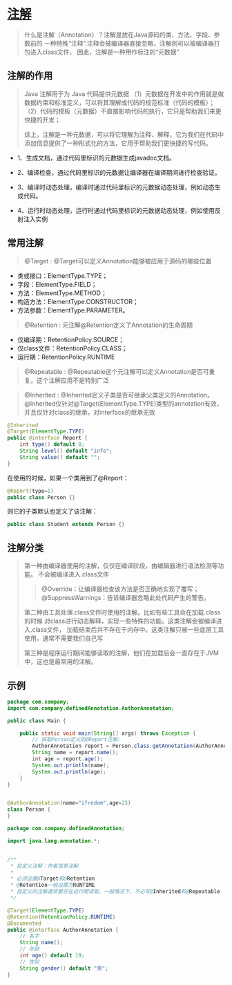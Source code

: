# [注解](http://www.akathink.com/2016/08/11/%E5%BD%BB%E5%BA%95%E6%90%9E%E6%87%82Java%E6%B3%A8%E8%A7%A3Annotation/)

> 什么是注解（Annotation）？注解是放在Java源码的类、方法、字段、参数前的
> 一种特殊“注释”.注释会被编译器直接忽略，注解则可以被编译器打包进入class文件，
> 因此，注解是一种用作标注的“元数据”

## 注解的作用

> Java 注解用于为 Java 代码提供元数据
>（1）元数据在开发中的作用就是做数据约束和标准定义，可以将其理解成代码的规范标准（代码的模板）；
>（2）代码的模板（元数据）不直接影响代码的执行，它只是帮助我们来更快捷的开发；
>
> 综上，注解是一种元数据，可以将它理解为注释、解释，它为我们在代码中添加信息提供了一种形式化的方法，它用于帮助我们更快捷的写代码。
> 

* 1、生成文档，通过代码里标识的元数据生成javadoc文档。

* 2、编译检查，通过代码里标识的元数据让编译器在编译期间进行检查验证。

* 3、编译时动态处理，编译时通过代码里标识的元数据动态处理，例如动态生成代码。

* 4、运行时动态处理，运行时通过代码里标识的元数据动态处理，例如使用反射注入实例


## 常用注解

> @Target : @Target可以定义Annotation能够被应用于源码的哪些位置

* 类或接口：ElementType.TYPE；
* 字段：ElementType.FIELD；
* 方法：ElementType.METHOD；
* 构造方法：ElementType.CONSTRUCTOR；
* 方法参数：ElementType.PARAMETER。

> @Retention :  元注解@Retention定义了Annotation的生命周期

* 仅编译期：RetentionPolicy.SOURCE；
* 仅class文件：RetentionPolicy.CLASS；
* 运行期：RetentionPolicy.RUNTIME

> @Repeatable : @Repeatable这个元注解可以定义Annotation是否可重复。这个注解应用不是特别广泛

> @Inherited : @Inherited定义子类是否可继承父类定义的Annotation。@Inherited仅针对@Target(ElementType.TYPE)类型的annotation有效，并且仅针对class的继承，对interface的继承无效
```java
@Inherited
@Target(ElementType.TYPE)
public @interface Report {
    int type() default 0;
    String level() default "info";
    String value() default "";
}
```

在使用的时候，如果一个类用到了@Report：
```java
@Report(type=1)
public class Person {}
```

则它的子类默认也定义了该注解：
```java
public class Student extends Person {}
```

## 注解分类

> 第一种由编译器使用的注解，仅仅在编译阶段，由编辑器进行语法检测等功能。
> 不会被编译进入.class文件
>> @Override：让编译器检查该方法是否正确地实现了覆写；
>> @SuppressWarnings：告诉编译器忽略此处代码产生的警告。
> 
> 第二种由工具处理.class文件时使用的注解。比如有些工具会在加载.class的时候
> 对class进行动态解释，实现一些特殊的功能。这类注解会被编译进入.class文件，
> 加载结束后并不存在于内存中。这类注解只被一些底层工具使用，通常不需要我们自己写
> 
> 第三种是程序运行期间能够读取的注解，他们在加载后会一直存在于JVM中，这也是最常用的注解。
> 

## 示例
```java
package com.company;
import com.company.definedAnnotation.AuthorAnnotation;

public class Main {

    public static void main(String[] args) throws Exception {
        // 获取Person定义的@Report注解:
        AuthorAnnotation report = Person.class.getAnnotation(AuthorAnnotation.class);
        String name = report.name();
        int age = report.age();
        System.out.println(name);
        System.out.println(age);
    }
}


@AuthorAnnotation(name="ifredom",age=25)
class Person {
}
```

```java
package com.company.definedAnnotation;

import java.lang.annotation.*;


/**
 * 自定义注解：作者信息注解
 *
 * 必须设置@Target和@Retention
 * @Retention一般设置为RUNTIME
 * 自定义的注解通常要求在运行期读取。一般情况下，不必写@Inherited和@Repeatable
 */

@Target(ElementType.TYPE)
@Retention(RetentionPolicy.RUNTIME)
@Documented
public @interface AuthorAnnotation {
    // 名字
    String name();
    // 年龄
    int age() default 19;
    // 性别
    String gender() default "男";
}

```